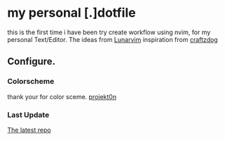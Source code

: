 # my personal [.]dotfile

this is the first time i have been try create workflow using nvim, for my personal Text/Editor.
The ideas from [Lunarvim](https://github.com/LunarVim/Neovim-from-scratch ) inspiration from [craftzdog](https://github.com/craftzdog/dotfiles-public)

## Configure.

### Colorscheme
thank your for color sceme.
[projekt0n](https://github.com/projekt0n/github-nvim-theme)

### Last Update
[The latest repo](https://github.com/simulatedcode/.dotfile/tree/GSAB9)
